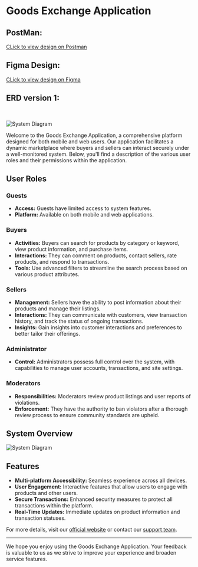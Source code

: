 # Goods Exchange Application

## PostMan:

  [CLick to view design on Postman](https://app.getpostman.com/join-team?invite_code=52312c6894ce26aea77a9b32891e769f&target_code=33438a84316a18c930b479635611d43b)



## Figma Design:

  [CLick to view design on Figma](https://www.figma.com/design/2SKsAcz8u7xTsFJcac36Cz/GoodExchange)


## ERD version 1: 
<br>

![System Diagram](https://github.com/UTH-group/Goods_Exchange_Application/blob/main/model_picture_1.png?raw=true)

Welcome to the Goods Exchange Application, a comprehensive platform designed for both mobile and web users. Our application facilitates a dynamic marketplace where buyers and sellers can interact securely under a well-monitored system. Below, you'll find a description of the various user roles and their permissions within the application.

## User Roles

### Guests
- **Access:** Guests have limited access to system features.
- **Platform:** Available on both mobile and web applications.

### Buyers
- **Activities:** Buyers can search for products by category or keyword, view product information, and purchase items.
- **Interactions:** They can comment on products, contact sellers, rate products, and respond to transactions.
- **Tools:** Use advanced filters to streamline the search process based on various product attributes.

### Sellers
- **Management:** Sellers have the ability to post information about their products and manage their listings.
- **Interactions:** They can communicate with customers, view transaction history, and track the status of ongoing transactions.
- **Insights:** Gain insights into customer interactions and preferences to better tailor their offerings.

### Administrator
- **Control:** Administrators possess full control over the system, with capabilities to manage user accounts, transactions, and site settings.

### Moderators
- **Responsibilities:** Moderators review product listings and user reports of violations.
- **Enforcement:** They have the authority to ban violators after a thorough review process to ensure community standards are upheld.

## System Overview

![System Diagram](https://github.com/user-attachments/assets/5001e974-8f82-4239-83b7-c943fd74aacf)

## Features

- **Multi-platform Accessibility:** Seamless experience across all devices.
- **User Engagement:** Interactive features that allow users to engage with products and other users.
- **Secure Transactions:** Enhanced security measures to protect all transactions within the platform.
- **Real-Time Updates:** Immediate updates on product information and transaction statuses.

For more details, visit our [official website](#) or contact our [support team](#).

---

We hope you enjoy using the Goods Exchange Application. Your feedback is valuable to us as we strive to improve your experience and broaden service features.
